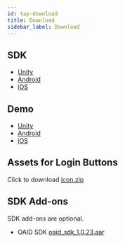 ```yaml
---
id: tap-download
title: Download
sidebar_label: Download
---
```


## SDK  

- [Unity](https://github.com/TapTap/TapSDK-Unity/releases/tag/2.0.0)  
- [Android](https://github.com/TapTap/TapSDK-Android/releases/tag/v2.0.0)  
- [iOS](https://github.com/TapTap/TapSDK-iOS/releases/tag/v2.0.0)  


## Demo

- [Unity](https://github.com/TapTap/TapSDK-Unity-Demo)  
- [Android](https://github.com/xindong/TapSDK_Android)  
- [iOS](https://github.com/TapTap/TapSDK-iOS)  


## Assets for Login Buttons
Click to download [icon.zip](/res/TapTapLoginButton.zip)

## SDK Add-ons

SDK add-ons are optional.
- OAID SDK [oaid\_sdk\_1.0.23.aar](/res/tap_oaid_sdk_1.0.23.aar)
